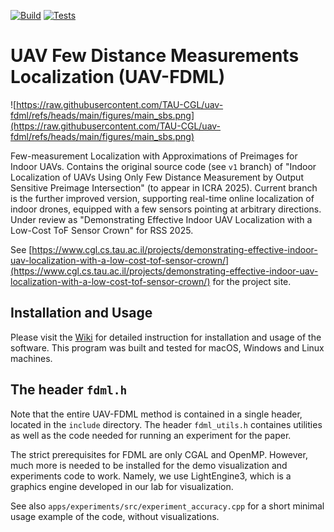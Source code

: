 [![Build](https://github.com/TAU-CGL/se3-localization/actions/workflows/build.yml/badge.svg)](https://github.com/TAU-CGL/se3-localization/actions/workflows/build.yml)
[![Tests](https://github.com/TAU-CGL/se3-localization/actions/workflows/tests.yml/badge.svg)](https://github.com/TAU-CGL/se3-localization/actions/workflows/tests.yml)

# UAV Few Distance Measurements Localization (UAV-FDML)

![https://raw.githubusercontent.com/TAU-CGL/uav-fdml/refs/heads/main/figures/main_sbs.png](https://raw.githubusercontent.com/TAU-CGL/uav-fdml/refs/heads/main/figures/main_sbs.png)

Few-measurement Localization with Approximations of Preimages for Indoor UAVs. Contains the original source code (see `v1` branch) of "Indoor Localization of UAVs Using Only Few Distance Measurement by Output Sensitive Preimage Intersection" (to appear in ICRA 2025).
Current branch is the further improved version, supporting real-time online localization of indoor drones, equipped with a few sensors pointing at arbitrary directions. Under review as "Demonstrating Effective Indoor UAV Localization with a Low-Cost ToF Sensor Crown" for RSS 2025.

See [https://www.cgl.cs.tau.ac.il/projects/demonstrating-effective-indoor-uav-localization-with-a-low-cost-tof-sensor-crown/](https://www.cgl.cs.tau.ac.il/projects/demonstrating-effective-indoor-uav-localization-with-a-low-cost-tof-sensor-crown/) for the project site.

## Installation and Usage

Please visit the [Wiki](https://github.com/TAU-CGL/uav-fdml/wiki) for detailed instruction for installation and usage of the software. This program was built and tested for macOS, Windows and Linux machines.

## The header `fdml.h`

Note that the entire UAV-FDML method is contained in a single header, located in the `include` directory.
The header `fdml_utils.h` containes utilities as well as the code needed for running an experiment for the paper.

The strict prerequisites for FDML are only CGAL and OpenMP. However, much more is needed to be installed for the demo visualization and experiments code to work. 
Namely, we use LightEngine3, which is a graphics engine developed in our lab for visualization.

See also `apps/experiments/src/experiment_accuracy.cpp` for a short minimal usage example of the code, without visualizations.

